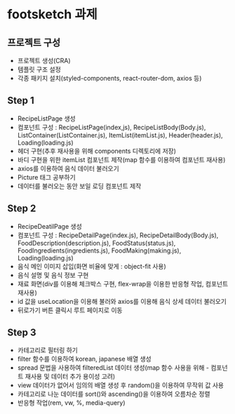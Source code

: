# footsketch 과제

## 프로젝트 구성

-   프로젝트 생성(CRA)
-   템플릿 구조 설정
-   각종 패키지 설치(styled-components, react-router-dom, axios 등)

## Step 1

-   RecipeListPage 생성
-   컴포넌트 구성 : RecipeListPage(index,js), RecipeListBody(Body.js), ListContainer(ListContainer.js), ItemList(itemList.js), Header(header.js), Loading(loading.js)
-   헤더 구현(추후 재사용을 위해 components 디렉토리에 저장)
-   바디 구현을 위한 itemList 컴포넌트 제작(map 함수를 이용하여 컴포넌트 재사용)
-   axios를 이용하여 음식 데이터 불러오기
-   Picture 태그 공부하기
-   데이터를 불러오는 동안 보일 로딩 컴포넌트 제작

## Step 2

-   RecipeDeatilPage 생성
-   컴포넌트 구성 : RecipeDetailPage(index.js), RecipeDetailBody(Body.js), FoodDescription(description.js), FoodStatus(status.js), FoodIngredients(ingredients.js), FoodMaking(making.js), Loading(loading.js)
-   음식 메인 이미지 삽입(화면 비율에 맞게 : object-fit 사용)
-   음식 설명 및 음식 정보 구현
-   재료 화면(div를 이용해 체크박스 구현, flex-wrap을 이용한 반응형 작업, 컴포넌트 재사용)
-   id 값을 useLocation을 이용해 불러와 axios를 이용해 음식 상세 데이터 불러오기
-   뒤로가기 버튼 클릭시 루트 페이지로 이동

## Step 3

-   카테고리로 필터링 하기
-   filter 함수를 이용하여 korean, japanese 배열 생성
-   spread 문법을 사용하여 filteredList 데이터 생성(map 함수 사용을 위해 - 컴포넌트 재사용 및 데이터 추가 용이성 고려)
-   view 데이터가 없어서 임의의 배열 생성 후 random()을 이용하여 무작위 값 사용
-   카테고리로 나눈 데이터를 sort()와 ascending()을 이용하여 오름차순 정렬
-   반응형 작업(rem, vw, %, media-query)
